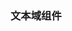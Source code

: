 <script setup>
    import demo1 from './demo1.vue'
    import preview from '@/components/preview.vue'
</script>

### 文本域组件
<demo1/>
<preview compname='textarea' demoname='demo1'/>
